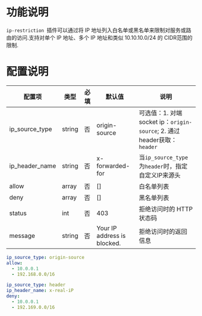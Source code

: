 # 功能说明

`ip-restriction `插件可以通过将 IP 地址列入白名单或黑名单来限制对服务或路由的访问.支持对单个 IP 地址、多个 IP 地址和类似
10.10.10.0/24 的 CIDR范围的限制.

# 配置说明

| 配置项            | 类型     | 必填 | 默认值                         | 说明                                       |
|----------------|--------|----|-----------------------------|------------------------------------------|
| ip_source_type | string | 否  | origin-source               | 可选值：1. 对端socket ip：`origin-source`; 2. 通过header获取：`header` |
| ip_header_name | string | 否  | x-forwarded-for             | 当`ip_source_type`为`header`时，指定自定义IP来源头                                 |
| allow          | array  | 否  | []                          | 白名单列表                                    |
| deny           | array  | 否  | []                          | 黑名单列表                                    |
| status         | int    | 否  | 403                         | 拒绝访问时的 HTTP 状态码                          |
| message        | string | 否  | Your IP address is blocked. | 拒绝访问时的返回信息                               |


```yaml
ip_source_type: origin-source
allow:
  - 10.0.0.1
  - 192.168.0.0/16
```

```yaml
ip_source_type: header
ip_header_name: x-real-iP
deny:
  - 10.0.0.1
  - 192.169.0.0/16   
```
